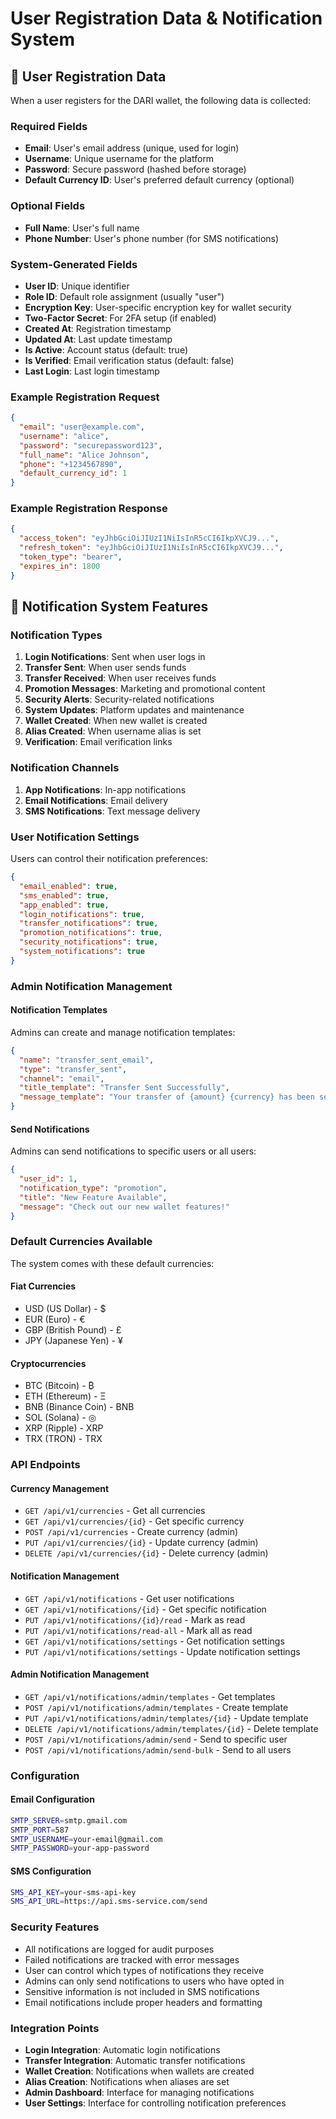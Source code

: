 # User Registration Data & Notification System

## 📝 User Registration Data

When a user registers for the DARI wallet, the following data is collected:

### Required Fields
- **Email**: User's email address (unique, used for login)
- **Username**: Unique username for the platform
- **Password**: Secure password (hashed before storage)
- **Default Currency ID**: User's preferred default currency (optional)

### Optional Fields
- **Full Name**: User's full name
- **Phone Number**: User's phone number (for SMS notifications)

### System-Generated Fields
- **User ID**: Unique identifier
- **Role ID**: Default role assignment (usually "user")
- **Encryption Key**: User-specific encryption key for wallet security
- **Two-Factor Secret**: For 2FA setup (if enabled)
- **Created At**: Registration timestamp
- **Updated At**: Last update timestamp
- **Is Active**: Account status (default: true)
- **Is Verified**: Email verification status (default: false)
- **Last Login**: Last login timestamp

### Example Registration Request
```json
{
  "email": "user@example.com",
  "username": "alice",
  "password": "securepassword123",
  "full_name": "Alice Johnson",
  "phone": "+1234567890",
  "default_currency_id": 1
}
```

### Example Registration Response
```json
{
  "access_token": "eyJhbGciOiJIUzI1NiIsInR5cCI6IkpXVCJ9...",
  "refresh_token": "eyJhbGciOiJIUzI1NiIsInR5cCI6IkpXVCJ9...",
  "token_type": "bearer",
  "expires_in": 1800
}
```

## 🔔 Notification System Features

### Notification Types
1. **Login Notifications**: Sent when user logs in
2. **Transfer Sent**: When user sends funds
3. **Transfer Received**: When user receives funds
4. **Promotion Messages**: Marketing and promotional content
5. **Security Alerts**: Security-related notifications
6. **System Updates**: Platform updates and maintenance
7. **Wallet Created**: When new wallet is created
8. **Alias Created**: When username alias is set
9. **Verification**: Email verification links

### Notification Channels
1. **App Notifications**: In-app notifications
2. **Email Notifications**: Email delivery
3. **SMS Notifications**: Text message delivery

### User Notification Settings
Users can control their notification preferences:

```json
{
  "email_enabled": true,
  "sms_enabled": true,
  "app_enabled": true,
  "login_notifications": true,
  "transfer_notifications": true,
  "promotion_notifications": true,
  "security_notifications": true,
  "system_notifications": true
}
```

### Admin Notification Management

#### Notification Templates
Admins can create and manage notification templates:

```json
{
  "name": "transfer_sent_email",
  "type": "transfer_sent",
  "channel": "email",
  "title_template": "Transfer Sent Successfully",
  "message_template": "Your transfer of {amount} {currency} has been sent successfully. Transaction ID: {tx_id}"
}
```

#### Send Notifications
Admins can send notifications to specific users or all users:

```json
{
  "user_id": 1,
  "notification_type": "promotion",
  "title": "New Feature Available",
  "message": "Check out our new wallet features!"
}
```

### Default Currencies Available
The system comes with these default currencies:

#### Fiat Currencies
- USD (US Dollar) - $
- EUR (Euro) - €
- GBP (British Pound) - £
- JPY (Japanese Yen) - ¥

#### Cryptocurrencies
- BTC (Bitcoin) - ₿
- ETH (Ethereum) - Ξ
- BNB (Binance Coin) - BNB
- SOL (Solana) - ◎
- XRP (Ripple) - XRP
- TRX (TRON) - TRX

### API Endpoints

#### Currency Management
- `GET /api/v1/currencies` - Get all currencies
- `GET /api/v1/currencies/{id}` - Get specific currency
- `POST /api/v1/currencies` - Create currency (admin)
- `PUT /api/v1/currencies/{id}` - Update currency (admin)
- `DELETE /api/v1/currencies/{id}` - Delete currency (admin)

#### Notification Management
- `GET /api/v1/notifications` - Get user notifications
- `GET /api/v1/notifications/{id}` - Get specific notification
- `PUT /api/v1/notifications/{id}/read` - Mark as read
- `PUT /api/v1/notifications/read-all` - Mark all as read
- `GET /api/v1/notifications/settings` - Get notification settings
- `PUT /api/v1/notifications/settings` - Update notification settings

#### Admin Notification Management
- `GET /api/v1/notifications/admin/templates` - Get templates
- `POST /api/v1/notifications/admin/templates` - Create template
- `PUT /api/v1/notifications/admin/templates/{id}` - Update template
- `DELETE /api/v1/notifications/admin/templates/{id}` - Delete template
- `POST /api/v1/notifications/admin/send` - Send to specific user
- `POST /api/v1/notifications/admin/send-bulk` - Send to all users

### Configuration

#### Email Configuration
```bash
SMTP_SERVER=smtp.gmail.com
SMTP_PORT=587
SMTP_USERNAME=your-email@gmail.com
SMTP_PASSWORD=your-app-password
```

#### SMS Configuration
```bash
SMS_API_KEY=your-sms-api-key
SMS_API_URL=https://api.sms-service.com/send
```

### Security Features
- All notifications are logged for audit purposes
- Failed notifications are tracked with error messages
- User can control which types of notifications they receive
- Admins can only send notifications to users who have opted in
- Sensitive information is not included in SMS notifications
- Email notifications include proper headers and formatting

### Integration Points
- **Login Integration**: Automatic login notifications
- **Transfer Integration**: Automatic transfer notifications
- **Wallet Creation**: Notifications when wallets are created
- **Alias Creation**: Notifications when aliases are set
- **Admin Dashboard**: Interface for managing notifications
- **User Settings**: Interface for controlling notification preferences 